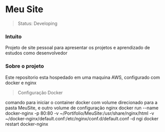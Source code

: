 <h1>Meu Site</h1>

> Status: Developing

<h3>Intuito</h3>
Projeto de site pessoal para apresentar os projetos e aprendizado de estudos como desenvolvedor

<h3>Sobre o projeto</h3>Este repositorio esta hospedado em uma maquina AWS, configurado com docker e nginx

> Configuração Docker

comando para iniciar o container docker com volume direcionado para a pasta MeuSite, e outro volume de configuração nginx
docker run --name docker-nginx -p 80:80 -v ~/Portifolio/MeuSite:/usr/share/nginx/html -v ~/docker-nginx/default.conf:/etc/nginx/conf.d/default.conf -d ngi
docker restart docker-nginx
